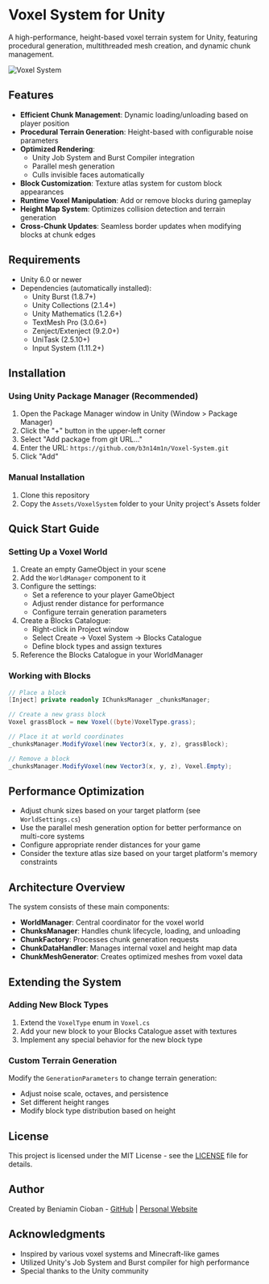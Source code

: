 # Voxel System for Unity

A high-performance, height-based voxel terrain system for Unity, featuring procedural generation, multithreaded mesh creation, and dynamic chunk management.

![Voxel System](https://via.placeholder.com/800x400?text=Voxel+System+Screenshot)

## Features

- **Efficient Chunk Management**: Dynamic loading/unloading based on player position
- **Procedural Terrain Generation**: Height-based with configurable noise parameters
- **Optimized Rendering**: 
  - Unity Job System and Burst Compiler integration
  - Parallel mesh generation
  - Culls invisible faces automatically
- **Block Customization**: Texture atlas system for custom block appearances
- **Runtime Voxel Manipulation**: Add or remove blocks during gameplay
- **Height Map System**: Optimizes collision detection and terrain generation
- **Cross-Chunk Updates**: Seamless border updates when modifying blocks at chunk edges

## Requirements

- Unity 6.0 or newer
- Dependencies (automatically installed):
  - Unity Burst (1.8.7+)
  - Unity Collections (2.1.4+)
  - Unity Mathematics (1.2.6+)
  - TextMesh Pro (3.0.6+)
  - Zenject/Extenject (9.2.0+)
  - UniTask (2.5.10+)
  - Input System (1.11.2+)

## Installation

### Using Unity Package Manager (Recommended)

1. Open the Package Manager window in Unity (Window > Package Manager)
2. Click the "+" button in the upper-left corner
3. Select "Add package from git URL..."
4. Enter the URL: `https://github.com/b3n14m1n/Voxel-System.git`
5. Click "Add"

### Manual Installation

1. Clone this repository
2. Copy the `Assets/VoxelSystem` folder to your Unity project's Assets folder

## Quick Start Guide

### Setting Up a Voxel World

1. Create an empty GameObject in your scene
2. Add the `WorldManager` component to it
3. Configure the settings:
   - Set a reference to your player GameObject
   - Adjust render distance for performance
   - Configure terrain generation parameters
4. Create a Blocks Catalogue:
   - Right-click in Project window
   - Select Create → Voxel System → Blocks Catalogue
   - Define block types and assign textures
5. Reference the Blocks Catalogue in your WorldManager

### Working with Blocks

```csharp
// Place a block
[Inject] private readonly IChunksManager _chunksManager;

// Create a new grass block
Voxel grassBlock = new Voxel((byte)VoxelType.grass);

// Place it at world coordinates
_chunksManager.ModifyVoxel(new Vector3(x, y, z), grassBlock);

// Remove a block
_chunksManager.ModifyVoxel(new Vector3(x, y, z), Voxel.Empty);
```

## Performance Optimization

- Adjust chunk sizes based on your target platform (see `WorldSettings.cs`)
- Use the parallel mesh generation option for better performance on multi-core systems
- Configure appropriate render distances for your game
- Consider the texture atlas size based on your target platform's memory constraints

## Architecture Overview

The system consists of these main components:

- **WorldManager**: Central coordinator for the voxel world
- **ChunksManager**: Handles chunk lifecycle, loading, and unloading
- **ChunkFactory**: Processes chunk generation requests
- **ChunkDataHandler**: Manages internal voxel and height map data
- **ChunkMeshGenerator**: Creates optimized meshes from voxel data 

## Extending the System

### Adding New Block Types

1. Extend the `VoxelType` enum in `Voxel.cs`
2. Add your new block to your Blocks Catalogue asset with textures
3. Implement any special behavior for the new block type

### Custom Terrain Generation

Modify the `GenerationParameters` to change terrain generation:
- Adjust noise scale, octaves, and persistence
- Set different height ranges
- Modify block type distribution based on height

## License

This project is licensed under the MIT License - see the [LICENSE](Assets/VoxelSystem/LICENSE.md) file for details.

## Author

Created by Beniamin Cioban - [GitHub](https://github.com/b3n14m1n) | [Personal Website](https://b3n14m1n.github.io/)

## Acknowledgments

- Inspired by various voxel systems and Minecraft-like games
- Utilized Unity's Job System and Burst compiler for high performance
- Special thanks to the Unity community

